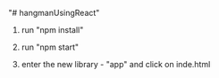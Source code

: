 "# hangmanUsingReact" 

1. run "npm install"

2. run "npm start"

3. enter the new library - "app" and click on inde.html
